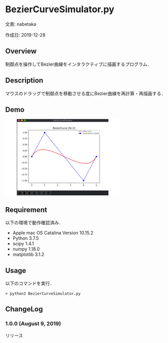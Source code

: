 # BezierCurveSimulator.py

文責: nabetaka

作成日: 2019-12-28

## Overview
制御点を操作してBezier曲線をインタラクティブに描画するプログラム．

## Description
マウスのドラッグで制御点を移動させる度にBezier曲線を再計算・再描画する．

## Demo

![Demo](Demo.gif)

## Requirement

以下の環境で動作確認済み．    

* Apple mac OS Catalina Version 10.15.2
* Python 3.7.5
* scipy 1.4.1
* numpy 1.18.0
* matplotlib 3.1.2

## Usage
以下のコマンドを実行．

```
> python3 BezierCurveSimulator.py
```

## ChangeLog

### 1.0.0 (August 9, 2019)

リリース

